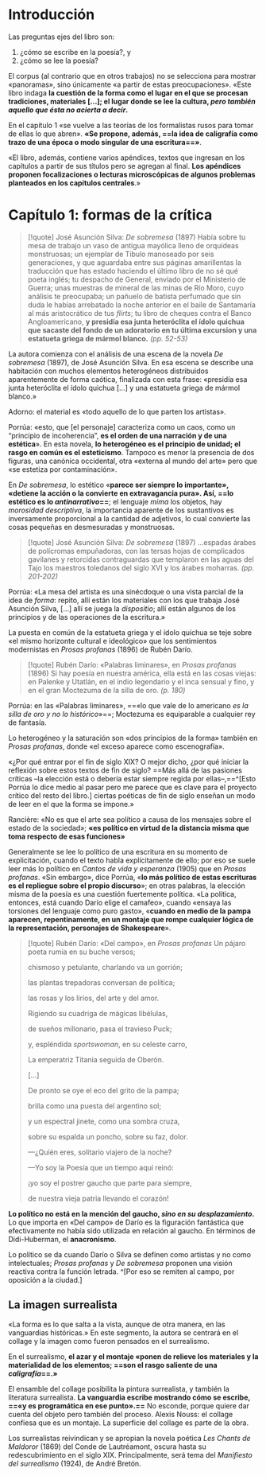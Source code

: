 # Introducción
Las preguntas ejes del libro son:
1) ¿cómo se escribe en la poesía?, y
2) ¿cómo se lee la poesía? 

El corpus (al contrario que en otros trabajos) no se selecciona para mostrar «panoramas», sino únicamente «a partir de estas preocupaciones». «Este libro indaga **la cuestión de la forma como el lugar en el que se procesan tradiciones, materiales \[…]; el lugar donde se lee la cultura, *pero también aquello que ésta no acierta a decir*.**

En el capítulo 1 «se vuelve a las teorías de los formalistas rusos para tomar de ellas lo que abren». **«Se propone, además, ==la idea de caligrafía como trazo de una época o modo singular de una escritura==»**.

«El libro, además, contiene varios apéndices, textos que ingresan en los capítulos a partir de sus títulos pero se agregan al final. **Los apéndices proponen focalizaciones o lecturas microscópicas de algunos problemas planteados en los capítulos centrales**.»

# Capítulo 1: formas de la crítica

> [!quote] José Asunción Silva: *De sobremesa* (1897)
> Había sobre tu mesa de trabajo un vaso de antigua mayólica lleno de orquídeas monstruosas; un ejemplar de Tibulo manoseado por seis generaciones, y que aguardaba entre sus páginas amarillentas la traducción que has estado haciendo el último libro de no sé qué poeta inglés; tu despacho de General, enviado por el Ministerio de Guerra; unas muestras de mineral de las minas de Río Moro, cuyo análisis te preocupaba; un pañuelo de batista perfumado que sin duda le habías arrebatado la noche anterior en el baile de Santamaría al más aristocrático de tus *flirts*; tu libro de cheques contra el Banco Angloamericano, **y presidía esa junta heteróclita el ídolo quichua que sacaste del fondo de un adoratorio en tu última excursion y una estatueta griega de mármol blanco.** *(pp. 52-53)*

La autora comienza con el análisis de una escena de la novela *De sobremesa* (1897), de José Asunción Silva. En esa escena se describe una habitación con muchos elementos heterogéneos distribuidos aparentemente de forma caótica, finalizada con esta frase: «presidía esa junta heteróclita el ídolo quichua \[…] y una estatueta griega de mármol blanco.»

Adorno: el material es «todo aquello de lo que parten los artistas».

Porrúa: «esto, que \[el personaje] caracteriza como un caos, como un “principio de incoherencia”, **es el orden de una narración y de una estética**». En esta novela, **lo heterogéneo es el principio de unidad; el rasgo en común es el esteticismo**. Tampoco es menor la presencia de dos figuras, una canónica occidental, otra «externa al mundo del arte» pero que «se estetiza por contaminación». 

En *De sobremesa*, lo estético «**parece ser siempre lo importante», «detiene la acción o la convierte en extravagancia pura». Así, ==lo estético es lo *antinarrativo*==**; el lenguaje *mima* los objetos, hay *morosidad descriptiva*, la importancia aparente de los sustantivos es inversamente proporcional a la cantidad de adjetivos, lo cual convierte las cosas pequeñas en desmesuradas y monstruosas.


> [!quote] José Asunción Silva: *De sobremesa* (1897)
> …espadas árabes de polícromas empuñadoras, con las tersas hojas de complicados gavilanes y retorcidas contraguardas que templaron en las aguas del Tajo los maestros toledanos del siglo XVI y los árabes moharras. *(pp. 201-202)*

Porrúa: «La mesa del artista es una sinécdoque o una vista parcial de la idea de *forma*: repito, allí están los materiales con los que trabaja José Asunción Silva, \[…] allí se juega la *dispositio*; allí están algunos de los principios y de las operaciones de la escritura.»

La puesta en común de la estatueta griega y el ídolo quichua se teje sobre «el mismo horizonte cultural e ideológico» que los sentimientos modernistas en *Prosas profanas* (1896) de Rubén Darío. 


> [!quote] Rubén Darío: «Palabras liminares», en *Prosas profanas* (1896)
> Si hay poesía en nuestra américa, ella está en las cosas viejas: en Palenke y Utatlán, en el indio legendario y el inca sensual y fino, y en el gran Moctezuma de la silla de oro. *(p. 180)*

Porrúa: en las «Palabras liminares», ==«lo que vale de lo americano *es la silla de oro y no lo histórico*»==; Moctezuma es equiparable a cualquier rey de fantasía.

Lo heterogéneo y la saturación son «dos principios de la forma» también en *Prosas profanas*, donde «el exceso aparece como escenografía».

«¿Por qué entrar por el fin de siglo XIX? O mejor dicho, ¿por qué iniciar la reflexión sobre estos textos de fin de siglo? ==Más allá de las pasiones críticas –la elección está o debería estar siempre regida por ellas–,==^[Esto Porrúa lo dice medio al pasar pero me parece que es clave para el proyecto crítico del resto del libro.] ciertas poéticas de fin de siglo enseñan un modo de leer en el que la forma se impone.»

Rancière: «No es que el arte sea político a causa de los mensajes sobre el estado de la sociedad»; **«es político en virtud de la distancia misma que toma respecto de esas funciones»**

Generalmente se lee lo político de una escritura en su momento de explicitación, cuando el texto habla explícitamente de ello; por eso se suele leer más lo político en *Cantos de vida y esperanza* (1905) que en *Prosas profanas*. «Sin embargo», dice Porrúa, «**lo más político de estas escrituras es el repliegue sobre el propio discurso**»; en otras palabras, la elección misma de la poesía es una cuestión fuertemente política. «La política, entonces, está cuando Darío elige el camafeo», cuando «ensaya las torsiones del lenguaje como puro gasto», «**cuando en medio de la pampa aparecen, repentinamente, en un montaje que rompe cualquier lógica de la representación, personajes de Shakespeare**».

> [!quote] Rubén Darío: «Del campo», en *Prosas profanas*
> Un pájaro poeta rumia en su buche versos;
> 
> chismoso y petulante, charlando va un gorrión;
> 
> las plantas trepadoras conversan de política;
> 
> las rosas y los lirios, del arte y del amor.
> 
>  
> 
> Rigiendo su cuadriga de mágicas libélulas,
> 
> de sueños millonario, pasa el travieso Puck;
> 
> y, espléndida *sportswoman*, en su celeste carro,
> 
> La emperatriz Titania seguida de Oberón.
> 
> \[…]
> 
> De pronto se oye el eco del grito de la pampa;
> 
> brilla como una puesta del argentino sol;
> 
> y un espectral jinete, como una sombra cruza,
> 
> sobre su espalda un poncho, sobre su faz, dolor.
> 
>    
> 
> —¿Quién eres, solitario viajero de la noche?
> 
>—Yo soy la Poesía que un tiempo aquí reinó:
> 
> ¡yo soy el postrer gaucho que parte para siempre,
> 
> de nuestra vieja patria llevando el corazón!

**Lo político no está en la mención del gaucho, *sino en su desplazamiento*.** Lo que importa en «Del campo» de Darío es la figuración fantástica que efectivamente no había sido utilizada en relación al gaucho. En términos de Didi-Huberman, el **anacronismo**. 

Lo político se da cuando Darío o Silva se definen como artistas y no como intelectuales; *Prosas profanas* y *De sobremesa* proponen una visión reactiva contra la función letrada. ^[Por eso se remiten al campo, por oposición a la ciudad.]

## La imagen surrealista

«La forma es lo que salta a la vista, aunque de otra manera, en las vanguardias históricas.» En este segmento, la autora se centrará en el collage y la imagen como fueron pensados en el surrealismo.

En el surrealismo, **el azar y el montaje «ponen de relieve los materiales y la materialidad de los elementos; ==son el rasgo saliente de una *caligrafía*==.»**

El ensamble del collage posibilita la pintura surrealista, y también la literatura surrealista. **La vanguardia escribe mostrando cómo se escribe, ==«y es programática en ese punto».==** No esconde, porque quiere dar cuenta del objeto pero también del proceso. Alexis Nouss: el collage confiesa que es un montaje. La superficie del collage es parte de la obra.

Los surrealistas reivindican y se apropian la novela poética *Les Chants de Maldoror* (1869) del Conde de Lautréamont, oscura hasta su redescubrimiento en el siglo XIX. Principalmente, será tema del *Manifiesto del surrealismo* (1924), de André Bretón. 